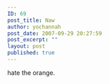 ```yaml
---
ID: 69
post_title: Naw
author: yochannah
post_date: 2007-09-29 20:27:59
post_excerpt: ""
layout: post
published: true
---
```

hate the orange.